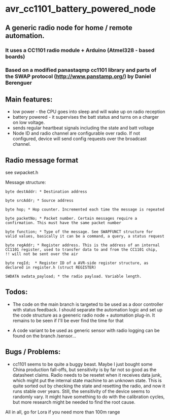 # avr_cc1101_battery_powered_node

## A generic radio node for home / remote automation. 

### It uses a CC1101 radio module + Arduino (Atmel328 - based boards)
### Based on a modified panastaqmp cc1101 library and parts of the SWAP protocol (http://www.panstamp.org/) by Daniel Berenguer

## Main features:
* low power - the CPU goes into sleep and will wake up on radio reception 
* battery powered - it supervises the batt status and turns on a charger on low voltage. 
* sends regular heartbeat signals including the state and batt voltage
* Node ID and radio channel are configurable over radio. If not configured, device will send config requests over the broadcast channel.  

## Radio message format

see swpacket.h

Message structure:

    byte destAddr: * Destination address

    byte srcAddr; * Source address

    byte hop; * Hop counter. Incremented each time the message is repeated

    byte packetNo; * Packet number. Certain messages require a confirmation. This must have the same packet number

    byte function; * Type of the message. See SWAPFUNCT structure for valid values, basically it can be a command, a query, a status request

    byte regAddr; * Register address. This is the address of an internal CC1101 register, used to transfer data to and from the CC1101 chip, 
    !! will not be sent over the air

    byte regId;  * Register ID of a AVR-side register structure, as declared in register.h (struct REGISTER)

    SWDATA swdata_payload; * the radio payload. Variable length. 
    

## Todos:

* The code on the main branch is targeted to be used as a door controller with status feedback. I should separate the automation logic and set up the code structure as a geeneric  radio node + automation plug-in. It remains to be seen if I'll be ever find the time for that

* A code variant to be used as generic sensor with radio logging can be found on the branch /sensor...

## Bugs / Problems:

* cc1101 seems to be quite a buggy beast. Maybe I just bought some China production fall-offs, but sensitivity is by far not so good as the datasheet claims.
 Radio needs to be resetet when it receives data junk, which might put the internal state machine to an unknown state. This is quite sorted out by checking the state and resetting the radio, and now it runs stable over years. Still, the sensitivity of the device seems to randomly vary. It might have something to do with the calibration cycles, but more research might be needed to find the root cause. 

 All in all, go for Lora if you need more than 100m range

